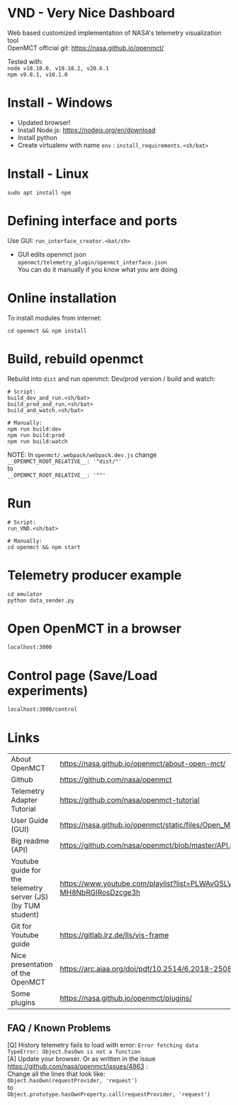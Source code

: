 # VND - Very Nice Dashboard

Web based customized implementation of NASA's telemetry visualization tool    
OpenMCT official git: https://nasa.github.io/openmct/

Tested with:   
`node v18.18.0, v18.18.2, v20.6.1`   
`npm v9.8.1, v10.1.0`   

# Install - Windows

* Updated browser!
* Install Node.js: https://nodejs.org/en/download
* Install python
* Create virtualenv with name `env` : `install_requirements.<sh/bat>`

# Install - Linux
```
sudo apt install npm
```

# Defining interface and ports
Use GUI: `run_interface_creator.<bat/sh>`   
* GUI edits openmct json   
`openmct/telemetry_plugin/openmct_interface.json`   
You can do it manually if you know what you are doing

# Online installation
To install modules from internet:
```
cd openmct && npm install
```

# Build, rebuild openmct
Rebuild into `dist` and run openmct:
Dev/prod version / build and watch:
```
# Script:
build_dev_and_run.<sh/bat>
build_prod_and_run.<sh/bat>
build_and_watch.<sh/bat>

# Manually:
npm run build:dev
npm run build:prod
npm run build:watch
```   

NOTE: In `openmct/.webpack/webpack.dev.js` change   
`__OPENMCT_ROOT_RELATIVE__: '"dist/"'`   
to   
`__OPENMCT_ROOT_RELATIVE__: '""'`


# Run
```
# Script:
run_VND.<sh/bat>

# Manually:
cd openmct && npm start
```

# Telemetry producer example
```
cd emulator
python data_sender.py
```

# Open OpenMCT in a browser
```
localhost:3000
```

# Control page (Save/Load experiments)
```
localhost:3000/control
```


# Links
| | |
|-|-|
| About OpenMCT | https://nasa.github.io/openmct/about-open-mct/ |
| Github | https://github.com/nasa/openmct |
| Telemetry Adapter Tutorial | https://github.com/nasa/openmct-tutorial |
| User Guide (GUI) | https://nasa.github.io/openmct/static/files/Open_MCT_Users_Guide.pdf |
| Big readme (API) | https://github.com/nasa/openmct/blob/master/API.md |
| Youtube guide for the telemetry server (JS) (by TUM student) | https://www.youtube.com/playlist?list=PLWAvG5LVeBRVgN-MH8NbRGIRosDzcge3h
| Git for Youtube guide | https://gitlab.lrz.de/lls/vis-frame |
| Nice presentation of the OpenMCT | https://arc.aiaa.org/doi/pdf/10.2514/6.2018-2508 |
| Some plugins | https://nasa.github.io/openmct/plugins/ |

FAQ / Known Problems
--------
[Q] History telemetry fails to load with error: ```Error fetching data TypeError: Object.hasOwn is not a function```   
[A] Update your browser. Or as written in the issue https://github.com/nasa/openmct/issues/4863 :   
Change all the lines that look like:   
```Object.hasOwn(requestProvider, 'request')```   
to   
```Object.prototype.hasOwnProperty.call(requestProvider, 'request')```
